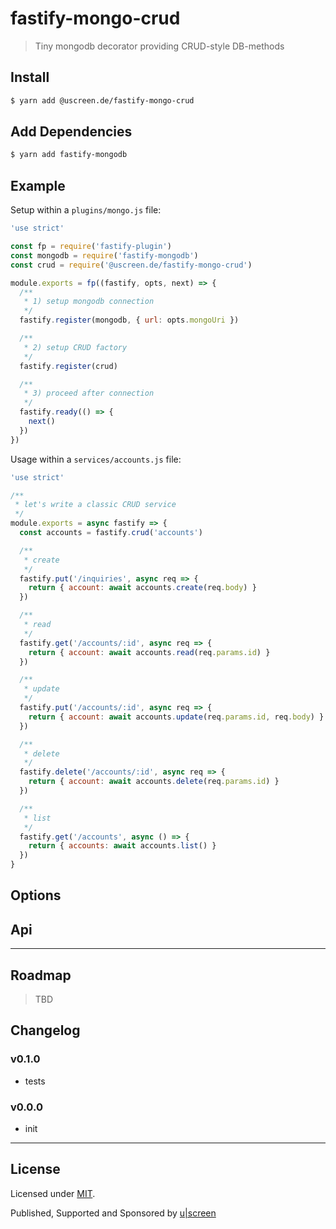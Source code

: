 # fastify-mongo-crud

> Tiny mongodb decorator providing CRUD-style DB-methods

## Install

```sh
$ yarn add @uscreen.de/fastify-mongo-crud
```

## Add Dependencies

```sh
$ yarn add fastify-mongodb
```

## Example

Setup within a `plugins/mongo.js` file:

```js
'use strict'

const fp = require('fastify-plugin')
const mongodb = require('fastify-mongodb')
const crud = require('@uscreen.de/fastify-mongo-crud')

module.exports = fp((fastify, opts, next) => {
  /**
   * 1) setup mongodb connection
   */
  fastify.register(mongodb, { url: opts.mongoUri })

  /**
   * 2) setup CRUD factory
   */
  fastify.register(crud)

  /**
   * 3) proceed after connection
   */
  fastify.ready(() => {
    next()
  })
})

```

Usage within a `services/accounts.js` file:

```js
'use strict'

/**
 * let's write a classic CRUD service
 */
module.exports = async fastify => {
  const accounts = fastify.crud('accounts')

  /**
   * create
   */
  fastify.put('/inquiries', async req => {
    return { account: await accounts.create(req.body) }
  })

  /**
   * read
   */
  fastify.get('/accounts/:id', async req => {
    return { account: await accounts.read(req.params.id) }
  })

  /**
   * update
   */
  fastify.put('/accounts/:id', async req => {
    return { account: await accounts.update(req.params.id, req.body) }
  })

  /**
   * delete
   */
  fastify.delete('/accounts/:id', async req => {
    return { account: await accounts.delete(req.params.id) }
  })

  /**
   * list
   */
  fastify.get('/accounts', async () => {
    return { accounts: await accounts.list() }
  })
}

```

## Options

## Api

---

## Roadmap

> TBD

## Changelog

### v0.1.0

- tests

### v0.0.0

- init

---

## License

Licensed under [MIT](./LICENSE).

Published, Supported and Sponsored by [u|screen](https://uscreen.de)
